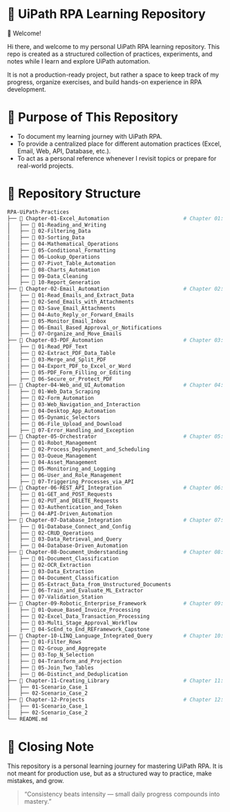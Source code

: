 # 📘 UiPath RPA Learning Repository
👋 Welcome!

Hi there, and welcome to my personal UiPath RPA learning repository.
This repo is created as a structured collection of practices, experiments, and notes while I learn and explore UiPath automation.

It is not a production-ready project, but rather a space to keep track of my progress, organize exercises, and build hands-on experience in RPA development.


# 🎯 Purpose of This Repository
- To document my learning journey with UiPath RPA.
- To provide a centralized place for different automation practices (Excel, Email, Web, API, Database, etc.).
- To act as a personal reference whenever I revisit topics or prepare for real-world projects.


# 📂 Repository Structure
```bash
RPA-UiPath-Practices
├── 📁 Chapter-01-Excel_Automation                        # Chapter 01: basic concepts & simple modern excel automation
│   ├── 📁 01-Reading_and_Writing
│   ├── 📁 02-Filtering_Data
│   ├── 📁 03-Sorting_Data
│   ├── 📁 04-Mathematical_Operations
│   ├── 📁 05-Conditional_Formatting
│   ├── 📁 06-Lookup_Operations
│   ├── 📁 07-Pivot_Table_Automation
│   ├── 📁 08-Charts_Automation
│   ├── 📁 09-Data_Cleaning
│   ├── 📁 10-Report_Generation
├── 📁 Chapter-02-Email_Automation                        # Chapter 02: basic concepts & simple email automation
│   ├── 📁 01-Read_Emails_and_Extract_Data
│   ├── 📁 02-Send_Emails_with_Attachments
│   ├── 📁 03-Save_Email_Attachments
│   ├── 📁 04-Auto_Reply_or_Forward_Emails
│   ├── 📁 05-Monitor_Email_Inbox
│   ├── 📁 06-Email_Based_Approval_or_Notifications
│   ├── 📁 07-Organize_and_Move_Emails
├── 📁 Chapter-03-PDF_Automation                          # Chapter 03: basic concepts & simple PDF automation
│   ├── 📁 01-Read_PDF_Text
│   ├── 📁 02-Extract_PDF_Data_Table
│   ├── 📁 03-Merge_and_Split_PDF
│   ├── 📁 04-Export_PDF_to_Excel_or_Word
│   ├── 📁 05-PDF_Form_Filling_or_Editing
│   ├── 📁 06-Secure_or_Protect_PDF
├── 📁 Chapter-04-Web_and_UI_Automation                   # Chapter 04: basic concepts & simple Web/UI automation
│   ├── 📁 01-Web_Data_Scraping
│   ├── 📁 02-Form_Automation
│   ├── 📁 03-Web_Navigation_and_Interaction
│   ├── 📁 04-Desktop_App_Automation
│   ├── 📁 05-Dynamic_Selectors
│   ├── 📁 06-File_Upload_and_Download
│   ├── 📁 07-Error_Handling_and_Exception
├── 📁 Chapter-05-Orchestrator                            # Chapter 05: basic concepts & simple orchestrator
│   ├── 📁 01-Robot_Management
│   ├── 📁 02-Process_Deployment_and_Scheduling
│   ├── 📁 03-Queue_Management
│   ├── 📁 04-Asset_Management
│   ├── 📁 05-Monitoring_and_Logging
│   ├── 📁 06-User_and_Role_Management
│   ├── 📁 07-Triggering_Processes_via_API
├── 📁 Chapter-06-REST_API_Integration                    # Chapter 06: basic concepts & simple API integration
│   ├── 📁 01-GET_and_POST_Requests
│   ├── 📁 02-PUT_and_DELETE_Requests
│   ├── 📁 03-Authentication_and_Token
│   ├── 📁 04-API-Driven_Automation
├── 📁 Chapter-07-Database_Integration                    # Chapter 07: basic concepts & simple database integration
│   ├── 📁 01-Database_Connect_and_Config
│   ├── 📁 02-CRUD_Operations
│   ├── 📁 03-Data_Retrieval_and_Query
│   ├── 📁 04-Database-Driven_Automation
├── 📁 Chapter-08-Document_Understanding                  # Chapter 08: basic concepts & simple document understanding
│   ├── 📁 01-Document_Classification
│   ├── 📁 02-OCR_Extraction
│   ├── 📁 03-Data_Extraction
│   ├── 📁 04-Document_Classification
│   ├── 📁 05-Extract_Data_from_Unstructured_Documents
│   ├── 📁 06-Train_and_Evaluate_ML_Extractor
│   ├── 📁 07-Validation_Station
├── 📁 Chapter-09-Robotic_Enterprise_Framework            # Chapter 09: basic concepts & simple RE Framework
│   ├── 📁 01-Queue_Based_Invoice_Processing
│   ├── 📁 02-Excel_Data_Transaction_Processing
│   ├── 📁 03-Multi_Stage_Approval_Workflow
│   ├── 📁 04-ScEnd_to_End_REFramework_Capstone
├── 📁 Chapter-10-LINQ_Language_Integrated_Query          # Chapter 10: basic concepts & simple language integrated query
│   ├── 📁 01-Filter_Rows
│   ├── 📁 02-Group_and_Aggregate
│   ├── 📁 03-Top_N_Selection
│   ├── 📁 04-Transform_and_Projection
│   ├── 📁 05-Join_Two_Tables
│   ├── 📁 06-Distinct_and_Deduplication
├── 📁 Chapter-11-Creating_Library                        # Chapter 11: basic concepts & simple create library
│   ├── 01-Scenario_Case_1
│   ├── 02-Scenario_Case_2
├── 📁 Chapter-12-Projects                                # Chapter 12: Project capstone
│   ├── 01-Scenario_Case_1
│   ├── 02-Scenario_Case_2
└── README.md
```


# 📌 Closing Note
This repository is a personal learning journey for mastering UiPath RPA.
It is not meant for production use, but as a structured way to practice, make mistakes, and grow.

> “Consistency beats intensity — small daily progress compounds into mastery.”
